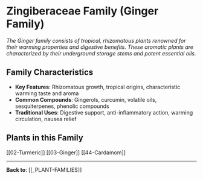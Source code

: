 # Zingiberaceae Family (Ginger Family)

*The Ginger family consists of tropical, rhizomatous plants renowned for their warming properties and digestive benefits. These aromatic plants are characterized by their underground storage stems and potent essential oils.*

## Family Characteristics
- **Key Features**: Rhizomatous growth, tropical origins, characteristic warming taste and aroma
- **Common Compounds**: Gingerols, curcumin, volatile oils, sesquiterpenes, phenolic compounds
- **Traditional Uses**: Digestive support, anti-inflammatory action, warming circulation, nausea relief

## Plants in this Family

[[02-Turmeric]]
[[03-Ginger]]
[[44-Cardamom]]

---

**Back to**: [[_PLANT-FAMILIES]]